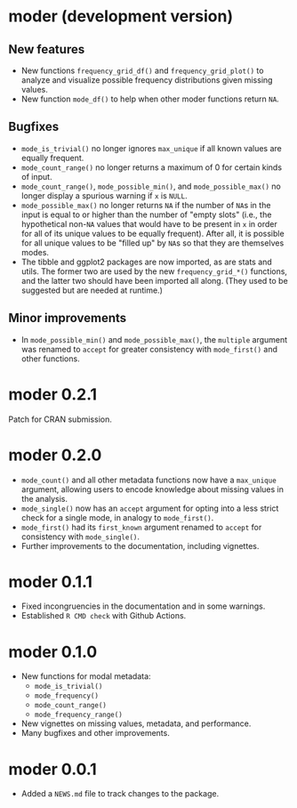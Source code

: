 # moder (development version)

## New features

-   New functions `frequency_grid_df()` and `frequency_grid_plot()` to analyze and visualize possible frequency distributions given missing values.
-   New function `mode_df()` to help when other moder functions return `NA`.

## Bugfixes

-   `mode_is_trivial()` no longer ignores `max_unique` if all known values are equally frequent.
-   `mode_count_range()` no longer returns a maximum of 0 for certain kinds of input.
-   `mode_count_range()`, `mode_possible_min()`, and `mode_possible_max()` no longer display a spurious warning if `x` is `NULL`.
-   `mode_possible_max()` no longer returns `NA` if the number of `NA`s in the input is equal to or higher than the number of "empty slots" (i.e., the hypothetical non-`NA` values that would have to be present in `x` in order for all of its unique values to be equally frequent). After all, it is possible for all unique values to be "filled up" by `NA`s so that they are themselves modes.
-   The tibble and ggplot2 packages are now imported, as are stats and utils. The former two are used by the new `frequency_grid_*()` functions, and the latter two should have been imported all along. (They used to be suggested but are needed at runtime.)

## Minor improvements

-   In `mode_possible_min()` and `mode_possible_max()`, the `multiple` argument was renamed to `accept` for greater consistency with `mode_first()` and other functions.

# moder 0.2.1

Patch for CRAN submission.

# moder 0.2.0

-   `mode_count()` and all other metadata functions now have a `max_unique` argument, allowing users to encode knowledge about missing values in the analysis.
-   `mode_single()` now has an `accept` argument for opting into a less strict check for a single mode, in analogy to `mode_first()`.
-   `mode_first()` had its `first_known` argument renamed to `accept` for consistency with `mode_single()`.
-   Further improvements to the documentation, including vignettes.

# moder 0.1.1

-   Fixed incongruencies in the documentation and in some warnings.
-   Established ⁠`R CMD check` with Github Actions.

# moder 0.1.0

-   New functions for modal metadata:
    -   `mode_is_trivial()`
    -   `mode_frequency()`
    -   `mode_count_range()`
    -   `mode_frequency_range()`
-   New vignettes on missing values, metadata, and performance.
-   Many bugfixes and other improvements.

# moder 0.0.1

-   Added a `NEWS.md` file to track changes to the package.
